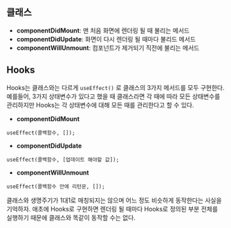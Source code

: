## 클래스

* **componentDidMount**: 맨 처음 화면에 렌더링 될 때 불리는 메서드
* **componentDidUpdate**: 화면이 다시 렌더링 될 때마다 불리드 메서드
* **componentWillUnmount**: 컴포넌트가 제거되기 직전에 불리는 메서드

## Hooks

Hooks는 클래스와는 다르게 `useEffect()` 로 클래스의 3가지 메서드를 모두 구현한다. 예를들어, 3가지 상태변수가 있다고 했을 때 클래스라면 각 때에 따라 모든 상태변수를 관리하지만 Hooks는 각 상태변수에 대해 모든 때를 관리한다고 할 수 있다.

* **componentDidMount**

```react
useEffect(콜백함수, []);
```

* **componentDidUpdate**

```react
useEffect(콜백함수, [업데이트 해야할 값]);
```

* **componentWillUnmount**

```react
useEffect(콜백함수 안에 리턴문, []);
```

클래스와 생명주기가 1대1로 매칭되지는 않으며 어느 정도 비슷하게 동작한다는 사실을 기억하자. 애초에 Hooks로 구현하면 렌더링 될 때마다 Hooks로 정의된 부분 전체를 실행하기 때문에 클래스와 똑같이 동작할 수는 없다.